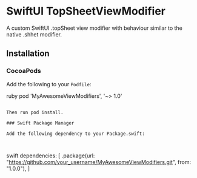 # SwiftUI TopSheetViewModifier

A custom SwiftUI .topSheet view modifier with behaviour similar to the native .shhet modifier.

## Installation

### CocoaPods

Add the following to your `Podfile`:

ruby
  pod 'MyAwesomeViewModifiers', '~> 1.0'

```

Then run pod install.

### Swift Package Manager

Add the following dependency to your Package.swift:

  
```

swift
  dependencies: [
    .package(url: "https://github.com/your_username/MyAwesomeViewModifiers.git", from: "1.0.0"),
  ]

```
    
```
